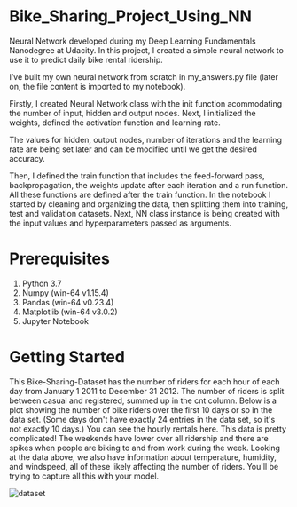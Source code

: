 # Bike_Sharing_Project_Using_NN

 Neural Network developed during my Deep Learning Fundamentals Nanodegree at Udacity. In this project, I created a simple neural network to use it to predict daily bike rental ridership.
 
 I’ve built my own neural network from scratch in my_answers.py file (later on, the file content is imported to my notebook).

Firstly, I created Neural Network class with the init function acommodating the number of input, hidden and output nodes. Next, I initialized the weights, defined the activation function and learning rate.

The values for hidden, output nodes, number of iterations and the learning rate are being set later and can be modified until we get the desired accuracy.

Then, I defined the train function that includes the feed-forward pass, backpropagation, the weights update after each iteration and a run function. All these functions are defined after the train function. In the notebook I started by cleaning and organizing the data, then splitting them into training, test and validation datasets. Next, NN class instance is being created with the input values and hyperparameters passed as arguments.
 
# Prerequisites
 1. Python 3.7
 2. Numpy (win-64 v1.15.4)
 3. Pandas (win-64 v0.23.4)
 4. Matplotlib (win-64 v3.0.2)
 5. Jupyter Notebook
 
# Getting Started

  This Bike-Sharing-Dataset has the number of riders for each hour of each day from January 1 2011 to December 31 2012. The number of riders is split between casual and registered, summed up in the cnt column. 
  Below is a plot showing the number of bike riders over the first 10 days or so in the data set. (Some days don't have exactly 24 entries in the data set, so it's not exactly 10 days.) You can see the hourly rentals here. This data is pretty complicated! The weekends have lower over all ridership and there are spikes when people are biking to and from work during the week. Looking at the data above, we also have information about temperature, humidity, and windspeed, all of these likely affecting the number of riders. You'll be trying to capture all this with your model.
  
  
![dataset](https://user-images.githubusercontent.com/55234691/89716685-b915f080-d9cc-11ea-81d7-9a9fe025e753.png)
